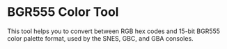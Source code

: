 # BGR555 Color Tool

This tool helps you to convert between RGB hex codes and 15-bit BGR555 color palette format, used by the SNES, GBC, and GBA consoles.
